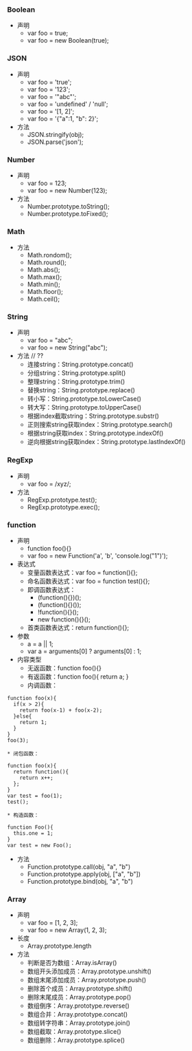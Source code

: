 ### Boolean
* 声明
    * var foo = true;
    * var foo = new Boolean(true);

### JSON
* 声明
    * var foo = 'true';
    * var foo = '123';
    * var foo = '"abc"';
    * var foo = 'undefined' / 'null';
    * var foo = '[1, 2]';
    * var foo = '{"a":1, "b": 2}';
* 方法
    * JSON.stringify(obj);
    * JSON.parse('json');

### Number
* 声明
    * var foo = 123;
    * var foo = new Number(123);
* 方法
    * Number.prototype.toString();
    * Number.prototype.toFixed();

### Math
* 方法
    * Math.rondom();
    * Math.round();
    * Math.abs();
    * Math.max();
    * Math.min();
    * Math.floor();
    * Math.ceil();

### String
* 声明
    * var foo = "abc";
    * var foo = new String("abc");
* 方法 // ??
    * 连接string：String.prototype.concat()
    * 分组string：String.prototype.split()
    * 整理string：String.prototype.trim()
    * 替换string：String.prototype.replace()
    * 转小写：String.prototype.toLowerCase()
    * 转大写：String.prototype.toUpperCase()
    * 根据index截取string：String.prototype.substr()
    * 正则搜索string获取index：String.prototype.search()
    * 根据string获取index：String.prototype.indexOf()
    * 逆向根据string获取index：String.prototype.lastIndexOf()

### RegExp
* 声明
    * var foo = /xyz/;
* 方法
    * RegExp.prototype.test();
    * RegExp.prototype.exec();

### function
* 声明
    * function foo(){}
    * var foo = new Function('a', 'b', 'console.log("1")');
* 表达式
    * 变量函数表达式：var foo = function(){};
    * 命名函数表达式：var foo = function test(){};
    * 即调函数表达式：
        * (function(){})();
        * (function(){}());
        * !function(){}();
        * new function(){}();
    * 首类函数表达式：return function(){};
* 参数
    * a = a || 1;
    * var a = arguments[0] ? arguments[0] : 1;
* 内容类型
    * 无返函数：function foo(){}
    * 有返函数：function foo(){ return a; }
    * 内调函数：
```
function foo(x){
  if(x > 2){
    return foo(x-1) + foo(x-2);
  }else{
    return 1;
  }
}
foo(3);
```
    * 闭包函数：
```
function foo(x){
  return function(){
    return x++;
  };
}
var test = foo(1);
test();
```
    * 构造函数：
```
function Foo(){
  this.one = 1;
}
var test = new Foo();
```
* 方法
    * Function.prototype.call(obj, "a", "b")
    * Function.prototype.apply(obj, ["a", "b"])
    * Function.prototype.bind(obj, "a", "b")

### Array
* 声明
    * var foo = [1, 2, 3];
    * var foo = new Array(1, 2, 3);
* 长度
    * Array.prototype.length
* 方法
    * 判断是否为数组：Array.isArray()
    * 数组开头添加成员：Array.prototype.unshift()
    * 数组末尾添加成员：Array.prototype.push()
    * 删除首个成员：Array.prototype.shift()
    * 删除末尾成员：Array.prototype.pop()
    * 数组倒序：Array.prototype.reverse()
    * 数组合并：Array.prototype.concat()
    * 数组转字符串：Array.prototype.join()
    * 数组截取：Array.prototype.slice()
    * 数组删除：Array.prototype.splice()
